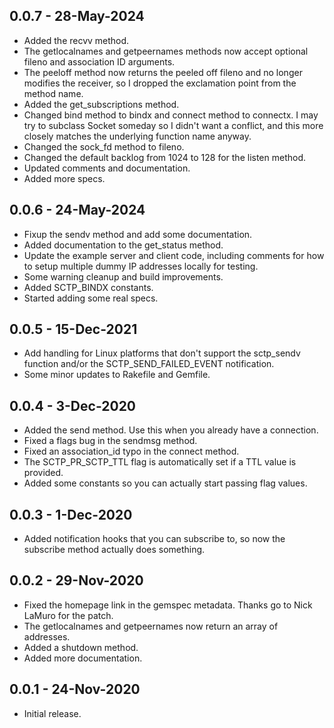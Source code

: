 ## 0.0.7 - 28-May-2024
* Added the recvv method.
* The getlocalnames and getpeernames methods now accept optional fileno and
  association ID arguments.
* The peeloff method now returns the peeled off fileno and no longer modifies
  the receiver, so I dropped the exclamation point from the method name.
* Added the get_subscriptions method.
* Changed bind method to bindx and connect method to connectx. I may try to
  subclass Socket someday so I didn't want a conflict, and this more closely
  matches the underlying function name anyway.
* Changed the sock_fd method to fileno.
* Changed the default backlog from 1024 to 128 for the listen method.
* Updated comments and documentation.
* Added more specs.

## 0.0.6 - 24-May-2024
* Fixup the sendv method and add some documentation.
* Added documentation to the get_status method.
* Update the example server and client code, including comments for how to
  setup multiple dummy IP addresses locally for testing.
* Some warning cleanup and build improvements.
* Added SCTP_BINDX constants.
* Started adding some real specs.

## 0.0.5 - 15-Dec-2021
* Add handling for Linux platforms that don't support the sctp_sendv function
  and/or the SCTP_SEND_FAILED_EVENT notification.
* Some minor updates to Rakefile and Gemfile.

## 0.0.4 - 3-Dec-2020
* Added the send method. Use this when you already have a connection.
* Fixed a flags bug in the sendmsg method.
* Fixed an association_id typo in the connect method.
* The SCTP_PR_SCTP_TTL flag is automatically set if a TTL value is provided.
* Added some constants so you can actually start passing flag values.

## 0.0.3 - 1-Dec-2020
* Added notification hooks that you can subscribe to, so now the subscribe method
  actually does something.

## 0.0.2 - 29-Nov-2020
* Fixed the homepage link in the gemspec metadata. Thanks go to Nick LaMuro for the patch.
* The getlocalnames and getpeernames now return an array of addresses.
* Added a shutdown method.
* Added more documentation.

## 0.0.1 - 24-Nov-2020
* Initial release.
